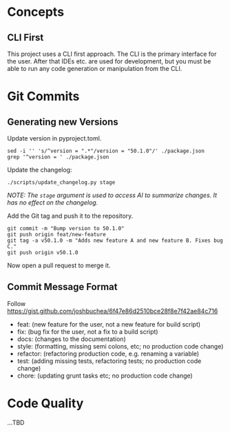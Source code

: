 [//]: # (Copyright © 2024 Perpetuator LLC)

# Concepts

## CLI First

This project uses a CLI first approach. The CLI is the primary interface for the user. After that IDEs etc. are used for
development, but you must be able to run any code generation or manipulation from the CLI.

# Git Commits

## Generating new Versions

Update version in pyproject.toml.

```shell
sed -i '' 's/^version = ".*"/version = "50.1.0"/' ./package.json
grep '^version = ' ./package.json
```

Update the changelog:

```shell
./scripts/update_changelog.py stage 
```

_NOTE: The `stage` argument is used to access AI to summarize changes. It has no effect on the changelog._

Add the Git tag and push it to the repository.

```shell
git commit -m "Bump version to 50.1.0"
git push origin feat/new-feature
git tag -a v50.1.0 -m "Adds new feature A and new feature B. Fixes bug C."
git push origin v50.1.0
```

Now open a pull request to merge it.

## Commit Message Format

Follow https://gist.github.com/joshbuchea/6f47e86d2510bce28f8e7f42ae84c716

- feat: (new feature for the user, not a new feature for build script)
- fix: (bug fix for the user, not a fix to a build script)
- docs: (changes to the documentation)
- style: (formatting, missing semi colons, etc; no production code change)
- refactor: (refactoring production code, e.g. renaming a variable)
- test: (adding missing tests, refactoring tests; no production code change)
- chore: (updating grunt tasks etc; no production code change)

# Code Quality

...TBD
